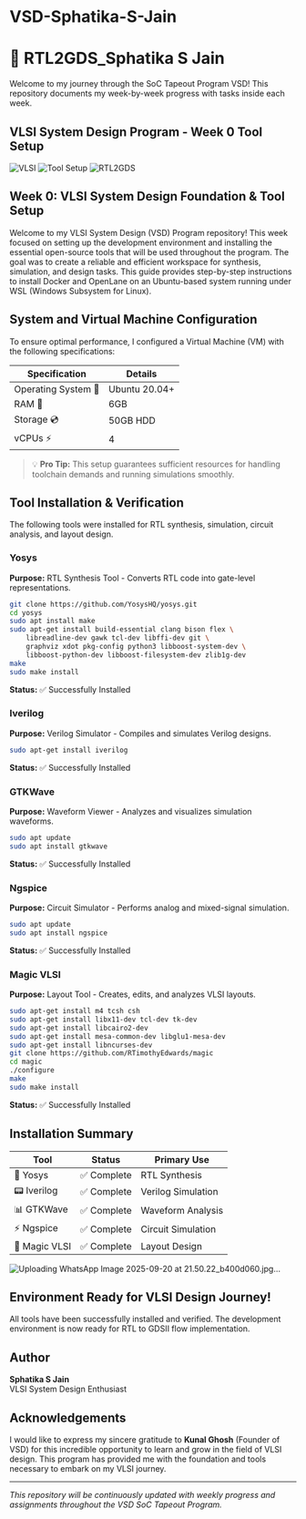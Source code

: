 # VSD-Sphatika-S-Jain
# 🚀 RTL2GDS_Sphatika S Jain

Welcome to my journey through the SoC Tapeout Program VSD! This repository documents my week-by-week progress with tasks inside each week.

## VLSI System Design Program - Week 0 Tool Setup

![VLSI](https://img.shields.io/badge/-VLSI-blue) ![Tool Setup](https://img.shields.io/badge/-Tool_Setup-blue) ![RTL2GDS](https://img.shields.io/badge/-RTL2GDS-blue)

## Week 0: VLSI System Design Foundation & Tool Setup

Welcome to my VLSI System Design (VSD) Program repository! This week focused on setting up the development environment and installing the essential open-source tools that will be used throughout the program. The goal was to create a reliable and efficient workspace for synthesis, simulation, and design tasks. This guide provides step-by-step instructions to install Docker and OpenLane on an Ubuntu-based system running under WSL (Windows Subsystem for Linux).

## System and Virtual Machine Configuration

To ensure optimal performance, I configured a Virtual Machine (VM) with the following specifications:

| Specification         | Details          |
|-----------------------|------------------|
| Operating System 🐧   | Ubuntu 20.04+    |
| RAM 💾                | 6GB              |
| Storage 💿            | 50GB HDD         |
| vCPUs ⚡              | 4                |

> 💡 **Pro Tip:** This setup guarantees sufficient resources for handling toolchain demands and running simulations smoothly.

## Tool Installation & Verification

The following tools were installed for RTL synthesis, simulation, circuit analysis, and layout design.

### Yosys

**Purpose:** RTL Synthesis Tool - Converts RTL code into gate-level representations.

```bash
git clone https://github.com/YosysHQ/yosys.git
cd yosys
sudo apt install make
sudo apt-get install build-essential clang bison flex \
    libreadline-dev gawk tcl-dev libffi-dev git \
    graphviz xdot pkg-config python3 libboost-system-dev \
    libboost-python-dev libboost-filesystem-dev zlib1g-dev
make
sudo make install
```

**Status:** ✅ Successfully Installed

### Iverilog

**Purpose:** Verilog Simulator - Compiles and simulates Verilog designs.

```bash
sudo apt-get install iverilog
```

**Status:** ✅ Successfully Installed

### GTKWave

**Purpose:** Waveform Viewer - Analyzes and visualizes simulation waveforms.

```bash
sudo apt update
sudo apt install gtkwave
```

**Status:** ✅ Successfully Installed

### Ngspice

**Purpose:** Circuit Simulator - Performs analog and mixed-signal simulation.

```bash
sudo apt update
sudo apt install ngspice
```

**Status:** ✅ Successfully Installed

### Magic VLSI

**Purpose:** Layout Tool - Creates, edits, and analyzes VLSI layouts.

```bash
sudo apt-get install m4 tcsh csh
sudo apt-get install libx11-dev tcl-dev tk-dev
sudo apt-get install libcairo2-dev
sudo apt-get install mesa-common-dev libglu1-mesa-dev
sudo apt-get install libncurses-dev
git clone https://github.com/RTimothyEdwards/magic
cd magic
./configure
make
sudo make install
```

**Status:** ✅ Successfully Installed

## Installation Summary

| Tool | Status | Primary Use |
|------|---------|-------------|
| 🧠 Yosys | ✅ Complete | RTL Synthesis |
| 📟 Iverilog | ✅ Complete | Verilog Simulation |
| 📊 GTKWave | ✅ Complete | Waveform Analysis |
| ⚡ Ngspice | ✅ Complete | Circuit Simulation |
| 🎨 Magic VLSI | ✅ Complete | Layout Design |
![Uploading WhatsApp Image 2025-09-20 at 21.50.22_b400d060.jpg…]()

## Environment Ready for VLSI Design Journey!

All tools have been successfully installed and verified. The development environment is now ready for RTL to GDSII flow implementation.

## Author

**Sphatika S Jain**  
VLSI System Design Enthusiast

## Acknowledgements

I would like to express my sincere gratitude to **Kunal Ghosh** (Founder of VSD) for this incredible opportunity to learn and grow in the field of VLSI design. This program has provided me with the foundation and tools necessary to embark on my VLSI journey.

---

*This repository will be continuously updated with weekly progress and assignments throughout the VSD SoC Tapeout Program.*
